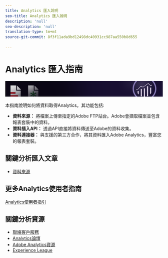 ```yaml
---
title: Analytics 匯入說明
seo-title: Analytics 匯入說明
description: 'null'
seo-description: 'null'
translation-type: tm+mt
source-git-commit: 8f3f11ada9bd12498dc40931cc987aa550b8d655

---
```



# Analytics 匯入指南

![橫幅](../../assets/doc_banner_import.png)

本指南說明如何將資料取得Analytics。其功能包括:

* **資料來源：** 將檔案上傳至指定的Adobe FTP站台。Adobe會擷取檔案並包含報表套裝中的資料。
* **資料插入API：** 透過API直接將資料傳送至Adobe的資料收集。
* **資料連接器：** 與支援的第三方合作，將其資料匯入Adobe Analytics，豐富您的報表套裝。

## 關鍵分析匯入文章

* [資料來源](c-data-sources/datasrc-home.md)

## 更多Analytics使用者指南

[Analytics使用者指引](/help/landing/home.md)

## 關鍵分析資源

* [聯絡客戶服務](https://helpx.adobe.com/contact/enterprise-support.ec.html)
* [Analytics論壇](https://forums.adobe.com/community/experience-cloud/analytics-cloud/analytics)
* [Adobe Analytics資源](https://forums.adobe.com/message/10660755)
* [Experience League](https://landing.adobe.com/experience-league/)
